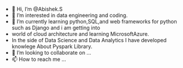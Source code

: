 - 👋 Hi, I’m @Abishek.S
- 👀 I’m interested in data engineering  and coding. 
- 🌱 I’m currently learning python,SQL,and web frameworks for python such as Django and i am getting into 
- world of cloud architecture and learning MicrosoftAzure.
- In the side of Data Science and Data Analytics I have developed knowlege About Pyspark Library.
- 💞️ I’m looking to collaborate on ...
- 📫 How to reach me ...

<!---
Abishek721/Abishek721 is a ✨ special ✨ repository because its `README.md` (this file) appears on your GitHub profile.
You can click the Preview link to take a look at your changes.
--->
